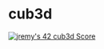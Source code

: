 # cub3d
[![jremy's 42 cub3d Score](https://badge42.vercel.app/api/v2/cl27cprhd001109mercwbbu5l/project/2609483)](https://github.com/JaeSeoKim/badge42)

